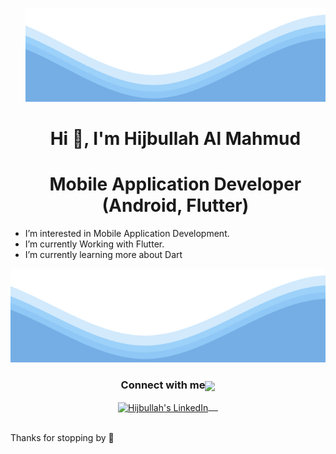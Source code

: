 <p align="center">
        <ul>
          <img src="https://raw.githubusercontent.com/fredgrott/FredGrott/gh-pages/waves.svg" width="100%" height="150">
          <h1 align="center">Hi 👋, I'm Hijbullah Al Mahmud </h1>
          <h1 align="center">Mobile Application Developer (Android, Flutter)</h1>
          <li> I’m interested in Mobile Application Development.</li>
          <li> I’m currently Working with Flutter.</li>
          <li> I’m currently learning more about Dart</li>
        </ul>
      </p>	
      <img src="https://raw.githubusercontent.com/fredgrott/FredGrott/gh-pages/waves.svg" width="100%" height="150">
      <div align="center">
        <h3 align="center">Connect with me<img align="center" src="https://github.com/rajput2107/rajput2107/blob/master/Assets/Handshake.gif" height="33px" /></h3> 
      </div> 
    <p align="center">
       <a href="https://www.linkedin.com/in/hijbullah-al-mahmud-77431914b" target=”_blank”>
        <img align="center" alt="Hijbullah's LinkedIn" width="30px" src="https://www.vectorlogo.zone/logos/linkedin/linkedin-icon.svg" /> &nbsp; &nbsp;
        </a>
        <br/>
        <br/>
        <p> Thanks for stopping by 🦄 </p> 
        <br/>
       </a> 
    </p>
<!--
**nahidnsu152/nahidnsu152** is a ✨ _special_ ✨ repository because its `README.md` (this file) appears on your GitHub profile.

Here are some ideas to get you started:

- 🔭 I’m currently working on ...
- 🌱 I’m currently learning ...
- 👯 I’m looking to collaborate on ...
- 🤔 I’m looking for help with ...
- 💬 Ask me about ...
- 📫 How to reach me: ...
- 😄 Pronouns: ...
- ⚡ Fun fact: ...
  -->
